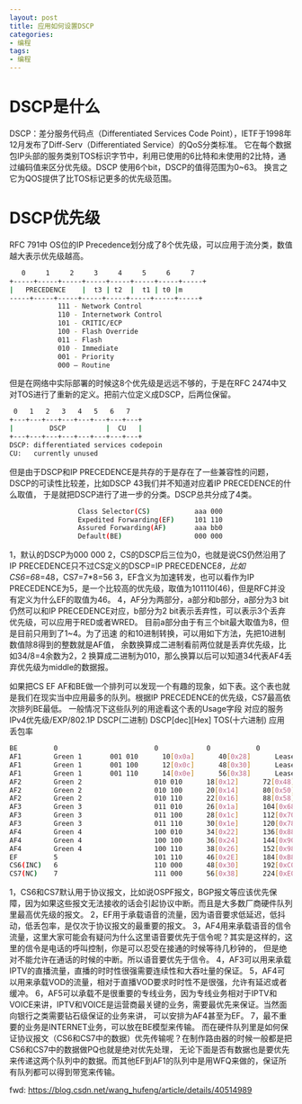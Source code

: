 ```yaml
---
layout: post
title: 应用如何设置DSCP
categories:
- 编程
tags:
- 编程
---
```


# DSCP是什么

DSCP：差分服务代码点（Differentiated Services Code Point），IETF于1998年12月发布了Diff-Serv（Differentiated Service）的QoS分类标准。
它在每个数据包IP头部的服务类别TOS标识字节中，利用已使用的6比特和未使用的2比特，通过编码值来区分优先级。DSCP 使用6个bit，DSCP的值得范围为0~63。
换言之它为QOS提供了比TOS标记更多的优先级范围。

# DSCP优先级

RFC 791中 OS位的IP Precedence划分成了8个优先级，可以应用于流分类，数值越大表示优先级越高。

```bash
   0     1     2     3     4     5     6     7  
+-----+-----+-----+-----+-----+-----+-----+-----+
|   PRECEDENCE    |  t3 | t2  |  t1 | t0 |m
-----+-----+-----+-----+-----+-----+-----+-----+
            111 - Network Control
            110 - Internetwork Control
            101 - CRITIC/ECP
            100 - Flash Override
            011 - Flash
            010 - Immediate
            001 - Priority
            000 – Routine
```

但是在网络中实际部署的时候这8个优先级是远远不够的，于是在RFC 2474中又对TOS进行了重新的定义。把前六位定义成DSCP，后两位保留。

```bash
 0   1   2   3   4   5   6   7
+---+---+---+---+---+---+---+---+
|         DSCP          |  CU   |
+---+---+---+---+---+---+---+---+
DSCP: differentiated services codepoin
CU:   currently unused 
```

但是由于DSCP和IP PRECEDENCE是共存的于是存在了一些兼容性的问题，DSCP的可读性比较差，比如DSCP 43我们并不知道对应着IP PRECEDENCE的什么取值，
于是就把DSCP进行了进一步的分类。DSCP总共分成了4类。

```bash
                 Class Selector(CS)           aaa 000
                 Expedited Forwarding(EF)     101 110
                 Assured Forwarding(AF)       aaa bb0
                 Default(BE)                  000 000
```

1，默认的DSCP为000 000
2，CS的DSCP后三位为0，也就是说CS仍然沿用了IP PRECEDENCE只不过CS定义的DSCP=IP PRECEDENCE*8，比如CS6=6*8=48，CS7=7*8=56
3，EF含义为加速转发，也可以看作为IP PRECEDENCE为5，是一个比较高的优先级，取值为101110(46)，但是RFC并没有定义为什么EF的取值为46。
4，AF分为两部分，a部分和b部分，a部分为3 bit仍然可以和IP PRECEDENCE对应，b部分为2 bit表示丢弃性，可以表示3个丢弃优先级，可以应用于RED或者WRED。
目前a部分由于有三个bit最大取值为8，但是目前只用到了1~4。为了迅速 的和10进制转换，可以用如下方法，先把10进制数值除8得到的整数就是AF值，
余数换算成二进制看前两位就是丢弃优先级，比如34/8=4余数为2，2 换算成二进制为010，那么换算以后可以知道34代表AF4丢弃优先级为middle的数据报。

如果把CS EF AF和BE做一个排列可以发现一个有趣的现象，如下表。这个表也就是我们在现实当中应用最多的队列。根据IP PRECEDENCE的优先级，CS7最高依次排列BE最低。
一般情况下这些队列的用途看这个表的Usage字段
对应的服务 IPv4优先级/EXP/802.1P    DSCP(二进制) DSCP[dec][Hex] TOS(十六进制)       应用  丢包率

```bash
BE         0                        0            0　　　　　   0                Internet  
AF1        Green 1       001 010      10[0x0a]      40[0x28]      Leased Line  L  
AF1        Green 1       001 100      12[0x0c]      48[0x30]      Leased Line   M
AF1        Green 1       001 110      14[0x0e]      56[0x38]      Leased Line   H
AF2        Green 2                  010 010      18[0x12]      72[0x48]       IPTV VOD   L
AF2        Green 2                  010 100      20[0x14]      80[0x50]          IPTV VOD   M
AF2        Green 2                  010 110      22[0x16]      88[0x58]       IPTV VOD   H
AF3        Green 3                  011 010      26[0x1a]      104[0x68]       IPTV Broadcast  L
AF3        Green 3                  011 100      28[0x1c]      112[0x70]      IPTV Broadcast  M
AF3        Green 3                  011 110      30[0x1e]      120[0x78]       IPTV Broadcast  H
AF4        Green 4                  100 010      34[0x22]      136[0x88]       NGN/3G Singaling  L
AF4        Green 4                  100 100      36[0x24]      144[0x90]      NGN/3G Singaling M 
AF4        Green 4                  100 110      38[0x26]      152[0x98]       NGN/3G Singaling H
EF         5                        101 110      46[0x2E]      184[0xB8]      NGN/3G voice 
CS6(INC)   6                        110 000      48[0x30]      192[0xC0]      Protocol 
CS7(NC)    7                        111 000      56[0x38]      224[0xE0]      Protocol 

```
1，CS6和CS7默认用于协议报文，比如说OSPF报文，BGP报文等应该优先保障，因为如果这些报文无法接收的话会引起协议中断。而且是大多数厂商硬件队列里最高优先级的报文。
2，EF用于承载语音的流量，因为语音要求低延迟，低抖动，低丢包率，是仅次于协议报文的最重要的报文。
3，AF4用来承载语音的信令流量，这里大家可能会有疑问为什么这里语音要优先于信令呢？其实是这样的，这里的信令是电话的呼叫控制，你是可以忍受在接通的时候等待几秒钟的，
   但是绝对不能允许在通话的时候的中断。所以语音要优先于信令。
4，AF3可以用来承载IPTV的直播流量，直播的时时性很强需要连续性和大吞吐量的保证。
5，AF4可以用来承载VOD的流量，相对于直播VOD要求时时性不是很强，允许有延迟或者缓冲。
6，AF5可以承载不是很重要的专线业务，因为专线业务相对于IPTV和VOICE来讲，IPTV和VOICE是运营商最关键的业务，需要最优先来保证。当然面向银行之类需要钻石级保证的业务来讲，
   可以安排为AF4甚至为EF。
7，最不重要的业务是INTERNET业务，可以放在BE模型来传输。
而在硬件队列里是如何保证协议报文（CS6和CS7中的数据）优先传输呢？在制作路由器的时候一般都是把CS6和CS7中的数据做PQ也就是绝对优先处理，
无论下面是否有数据也是要优先来传递这两个队列中的数据。而其他EF到AF1的队列中是用WFQ来做的，保证所有队列都可以得到带宽来传输。

fwd: https://blog.csdn.net/wang_hufeng/article/details/40514989
